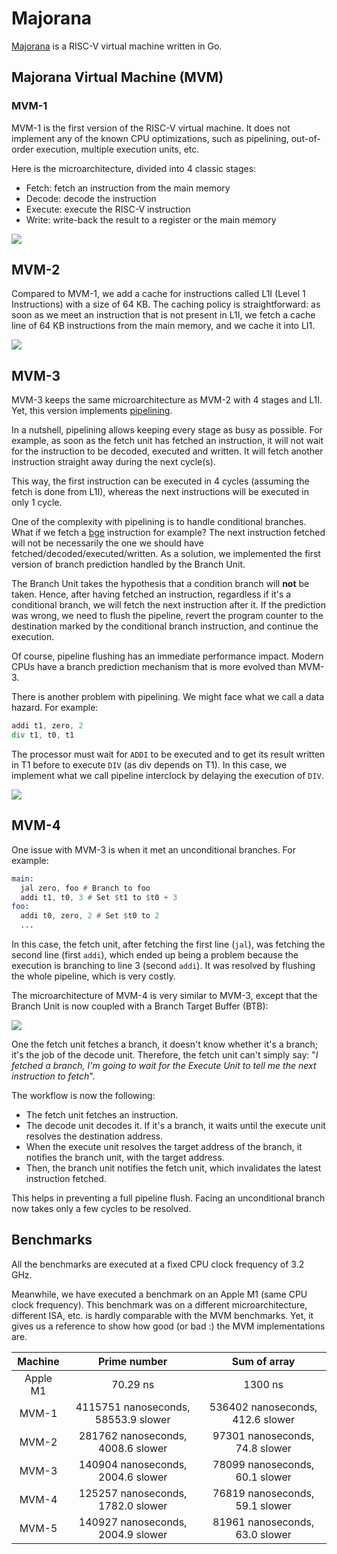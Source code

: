 # Majorana

[Majorana](https://en.wikipedia.org/wiki/Ettore_Majorana) is a RISC-V virtual machine written in Go.

## Majorana Virtual Machine (MVM)

### MVM-1

MVM-1 is the first version of the RISC-V virtual machine.
It does not implement any of the known CPU optimizations, such as pipelining, out-of-order execution, multiple execution units, etc.

Here is the microarchitecture, divided into 4 classic stages:
* Fetch: fetch an instruction from the main memory
* Decode: decode the instruction
* Execute: execute the RISC-V instruction
* Write: write-back the result to a register or the main memory

![](res/mvm-1.png)

## MVM-2

Compared to MVM-1, we add a cache for instructions called L1I (Level 1 Instructions) with a size of 64 KB. The caching policy is straightforward: as soon as we meet an instruction that is not present in L1I, we fetch a cache line of 64 KB instructions from the main memory, and we cache it into LI1.

![](res/mvm-2.png)

## MVM-3

MVM-3 keeps the same microarchitecture as MVM-2 with 4 stages and L1I. Yet, this version implements [pipelining](https://en.wikipedia.org/wiki/Instruction_pipelining).

In a nutshell, pipelining allows keeping every stage as busy as possible. For example, as soon as the fetch unit has fetched an instruction, it will not wait for the instruction to be decoded, executed and written. It will fetch another instruction straight away during the next cycle(s).

This way, the first instruction can be executed in 4 cycles (assuming the fetch is done from L1I), whereas the next instructions will be executed in only 1 cycle.

One of the complexity with pipelining is to handle conditional branches. What if we fetch a [bge](https://msyksphinz-self.github.io/riscv-isadoc/html/rvi.html#bge) instruction for example? The next instruction fetched will not be necessarily the one we should have fetched/decoded/executed/written. As a solution, we implemented the first version of branch prediction handled by the Branch Unit.

The Branch Unit takes the hypothesis that a condition branch will **not** be taken. Hence, after having fetched an instruction, regardless if it's a conditional branch, we will fetch the next instruction after it. If the prediction was wrong, we need to flush the pipeline, revert the program counter to the destination marked by the conditional branch instruction, and continue the execution.

Of course, pipeline flushing has an immediate performance impact. Modern CPUs have a branch prediction mechanism that is more evolved than MVM-3.

There is another problem with pipelining. We might face what we call a data hazard. For example:

```asm
addi t1, zero, 2
div t1, t0, t1
``` 

The processor must wait for `ADDI` to be executed and to get its result written in T1 before to execute `DIV` (as div depends on T1).
In this case, we implement what we call pipeline interclock by delaying the execution of `DIV`.

![](res/mvm-3.png)

## MVM-4

One issue with MVM-3 is when it met an unconditional branches. For example:

```asm
main:
  jal zero, foo # Branch to foo
  addi t1, t0, 3 # Set $t1 to $t0 + 3
foo:
  addi t0, zero, 2 # Set $t0 to 2
  ...
```

In this case, the fetch unit, after fetching the first line (`jal`), was fetching the second line (first `addi`), which ended up being a problem because the execution is branching to line 3 (second `addi`). It was resolved by flushing the whole pipeline, which is very costly.

The microarchitecture of MVM-4 is very similar to MVM-3, except that the Branch Unit is now coupled with a Branch Target Buffer (BTB):

![](res/mvm-4.png)

One the fetch unit fetches a branch, it doesn't know whether it's a branch; it's the job of the decode unit. Therefore, the fetch unit can't simply say: "_I fetched a branch, I'm going to wait for the Execute Unit to tell me the next instruction to fetch_".

The workflow is now the following:
- The fetch unit fetches an instruction.
- The decode unit decodes it. If it's a branch, it waits until the execute unit resolves the destination address.
- When the execute unit resolves the target address of the branch, it notifies the branch unit, with the target address.
- Then, the branch unit notifies the fetch unit, which invalidates the latest instruction fetched.

This helps in preventing a full pipeline flush. Facing an unconditional branch now takes only a few cycles to be resolved.

## Benchmarks

All the benchmarks are executed at a fixed CPU clock frequency of 3.2 GHz.

Meanwhile, we have executed a benchmark on an Apple M1 (same CPU clock frequency). This benchmark was on a different microarchitecture, different ISA, etc. is hardly comparable with the MVM benchmarks. Yet, it gives us a reference to show how good (or bad :) the MVM implementations are.


| Machine  |            Prime number            | Sum of array |
|:--------:|:----------------------------------:|:------------:|
| Apple M1 |              70.29 ns              |   1300 ns    |
|  MVM-1   | 4115751 nanoseconds, 58553.9 slower | 536402 nanoseconds, 412.6 slower |
|  MVM-2   |  281762 nanoseconds, 4008.6 slower | 97301 nanoseconds, 74.8 slower |
|  MVM-3   |  140904 nanoseconds, 2004.6 slower | 78099 nanoseconds, 60.1 slower |
|  MVM-4   |  125257 nanoseconds, 1782.0 slower | 76819 nanoseconds, 59.1 slower |
|  MVM-5   |  140927 nanoseconds, 2004.9 slower | 81961 nanoseconds, 63.0 slower |
